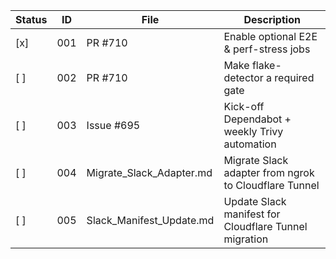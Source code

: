 | Status | ID  | File                        | Description                                           |
|--------|-----|-----------------------------|-------------------------------------------------------|
| [x]    | 001 | PR #710                     | Enable optional E2E & perf-stress jobs                |
| [ ]    | 002 | PR #710                     | Make flake-detector a required gate                   |
| [ ]    | 003 | Issue #695                  | Kick-off Dependabot + weekly Trivy automation         |
| [ ]    | 004 | Migrate_Slack_Adapter.md    | Migrate Slack adapter from ngrok to Cloudflare Tunnel |
| [ ]    | 005 | Slack_Manifest_Update.md    | Update Slack manifest for Cloudflare Tunnel migration |


<!-- nudge Wed Jun 18 17:47:14 WEST 2025 - mark task 001 complete -->
